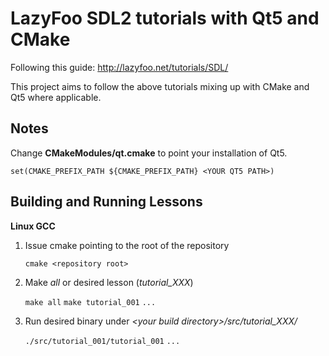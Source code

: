 LazyFoo SDL2 tutorials with Qt5 and CMake
=========================================

Following this guide: http://lazyfoo.net/tutorials/SDL/

This project aims to follow the above tutorials mixing up
with CMake and Qt5 where applicable.

Notes
-----
Change **CMakeModules/qt.cmake** to point your installation of Qt5.

    set(CMAKE_PREFIX_PATH ${CMAKE_PREFIX_PATH} <YOUR QT5 PATH>)

Building and Running Lessons
----------------------------
**Linux GCC**

1. Issue cmake pointing to the root of the repository

    `cmake <repository root>`
    
2. Make _all_ or desired lesson (_tutorial_XXX_)

    `make all`
    `make tutorial_001`
    `...`

3. Run desired binary under _\<your build directory\>/src/tutorial_XXX/_

    `./src/tutorial_001/tutorial_001`
    `...`
